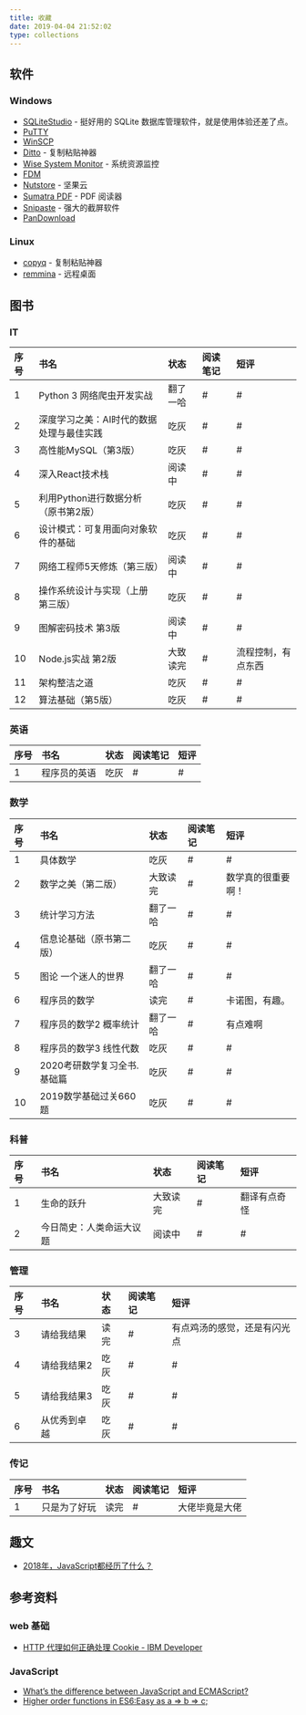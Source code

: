 ```yaml
---
title: 收藏
date: 2019-04-04 21:52:02
type: collections
---
```


## 软件

### Windows

* [SQLiteStudio](https://sqlitestudio.pl/index.rvt?act=download) - 挺好用的 SQLite 数据库管理软件，就是使用体验还差了点。
* [PuTTY](https://www.chiark.greenend.org.uk/~sgtatham/putty/latest.html)
* [WinSCP](https://winscp.net/eng/download.php)
* [Ditto](https://ditto-cp.sourceforge.io/) - 复制粘贴神器
* [Wise System Monitor](https://www.wisecleaner.com.cn/wise-system-monitor.html) - 系统资源监控
* [FDM](https://www.freedownloadmanager.org/)
* [Nutstore](https://www.jianguoyun.com/) - 坚果云
* [Sumatra PDF](https://www.sumatrapdfreader.org/free-pdf-reader.html) - PDF 阅读器
* [Snipaste](https://www.snipaste.com/) - 强大的截屏软件
* [PanDownload](https://pandownload.com/)

### Linux

* [copyq](https://github.com/hluk/CopyQ/releases) - 复制粘贴神器
* [remmina](https://remmina.org/) - 远程桌面

## 图书

### IT

| 序号 | 书名             | 状态 | 阅读笔记             | 短评 |
| :--- | :-------------- | :--- | :------------------ | :------------- |
| 1    | Python 3 网络爬虫开发实战 | 翻了一哈 | # | # |
| 2    | 深度学习之美：AI时代的数据处理与最佳实践 | 吃灰 | # | # |
| 3    | 高性能MySQL（第3版） |吃灰 | # | # |
| 4    | 深入React技术栈 | 阅读中 | # | # |
| 5    | 利用Python进行数据分析（原书第2版） | 吃灰 | # | # |
| 6    | 设计模式：可复用面向对象软件的基础 | 吃灰 | # | # |
| 7    | 网络工程师5天修炼（第三版） | 阅读中 | # | # |
| 8    | 操作系统设计与实现（上册 第三版） | 吃灰 | # | # |
| 9    | 图解密码技术 第3版 | 阅读中 | # | # |
| 10   | Node.js实战 第2版 | 大致读完 | # | 流程控制，有点东西 |
| 11   | 架构整洁之道 | 吃灰 |  # | # |
| 12   | 算法基础（第5版） | 吃灰 | # | # |

### 英语

| 序号 | 书名             | 状态 | 阅读笔记             | 短评 |
| :--- | :-------------- | :--- | :------------------ | :------------- |
| 1    | 程序员的英语 | 吃灰 |  # | # |


### 数学

| 序号 | 书名             | 状态 | 阅读笔记             | 短评 |
| :--- | :-------------- | :--- | :------------------ | :------------- |
| 1    | 具体数学 | 吃灰 | # | # |
| 2    | 数学之美（第二版） | 大致读完 | # | 数学真的很重要啊！ |
| 3    | 统计学习方法 | 翻了一哈 | # | # |
| 4    | 信息论基础（原书第二版） | 吃灰 | # | # |
| 5    | 图论 一个迷人的世界 | 翻了一哈 | # | # |
| 6    | 程序员的数学  | 读完 | # | 卡诺图，有趣。 |
| 7    | 程序员的数学2 概率统计 | 翻了一哈 | # | 有点难啊 |
| 8    | 程序员的数学3 线性代数 | 吃灰 | # | # |
| 9    | 2020考研数学复习全书.基础篇 | 吃灰 | # | # |
| 10   | 2019数学基础过关660题 | 吃灰 | # | # |

### 科普

| 序号 | 书名             | 状态 | 阅读笔记             | 短评 |
| :--- | :-------------- | :--- | :------------------ | :------------- |
| 1    | 生命的跃升 | 大致读完 | # | 翻译有点奇怪|
| 2    | 今日简史：人类命运大议题 | 阅读中 | # | # |

### 管理

| 序号 | 书名             | 状态 | 阅读笔记             | 短评 |
| :--- | :-------------- | :--- | :------------------ | :------------- |
| 3    | 请给我结果 | 读完 | # | 有点鸡汤的感觉，还是有闪光点 |
| 4    | 请给我结果2 | 吃灰 | # | # |
| 5    | 请给我结果3 | 吃灰 | # | # |
| 6    | 从优秀到卓越 | 吃灰 | # | # |

### 传记

| 序号 | 书名             | 状态 | 阅读笔记             | 短评 |
| :--- | :-------------- | :--- | :------------------ | :------------- |
| 1    | 只是为了好玩 | 读完 | # | 大佬毕竟是大佬 |

## 趣文

* [2018年，JavaScript都经历了什么？](https://juejin.im/entry/5c217c85f265da617265809e)


## 参考资料

### web 基础

* [HTTP 代理如何正确处理 Cookie - IBM Developer](https://www.ibm.com/developerworks/cn/java/j-cookie/index.html)

### JavaScript

* [What’s the difference between JavaScript and ECMAScript?](https://medium.freecodecamp.org/whats-the-difference-between-javascript-and-ecmascript-cba48c73a2b5)
* [Higher order functions in ES6:Easy as a => b => c;](https://developer.ibm.com/node/2016/01/11/higher-order-functions-in-es6easy-as-a-b-c/)
